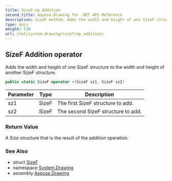 ```yaml
---
title: SizeF.op_Addition
second_title: Aspose.Drawing for .NET API Reference
description: SizeF method. Adds the width and height of one SizeF structure to the width and height of another SizeF structure
type: docs
weight: 130
url: /net/system.drawing/sizef/op_addition/
---
```

## SizeF Addition operator

Adds the width and height of one SizeF structure to the width and height of another SizeF structure.

```csharp
public static SizeF operator +(SizeF sz1, SizeF sz2)
```

| Parameter | Type | Description |
| --- | --- | --- |
| sz1 | SizeF | The first SizeF structure to add. |
| sz2 | SizeF | The second SizeF structure to add. |

### Return Value

A Size structure that is the result of the addition operation.

### See Also

* struct [SizeF](../)
* namespace [System.Drawing](../../sizef/)
* assembly [Aspose.Drawing](../../../)


